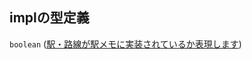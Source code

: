 ## implの型定義

`boolean` ([駅・路線が駅メモに実装されているか表現します](line_detail-properties-登録駅リスト-駅オブジェクト路線登録-properties-駅路線が駅メモに実装されているか表現します.md))

